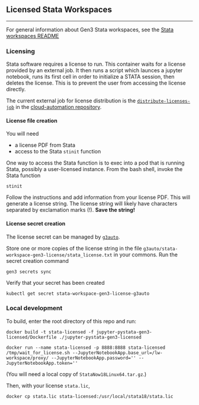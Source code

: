 ## Licensed Stata Workspaces

---

For general information about Gen3 Stata workspaces, see the
[Stata workspaces README](https://github.com/uc-cdis/containers/tree/master/jupyter-pystata-user-licensed)

### Licensing

Stata software requires a license to run.
This container waits for a license provided by an external job.
It then runs a script which launces a jupyter notebook, runs its first cell in order to initialize a STATA session, then deletes the license.
This is to prevent the user from accessing the license directly.

The current external job for license distribution is the
[`distribute-licenses-job`](https://github.com/uc-cdis/cloud-automation/blob/master/kube/services/jobs/distribute-licenses-job.yaml) in the
[cloud-automation repository](https://github.com/uc-cdis/cloud-automation).

#### License file creation

You will need

* a license PDF from Stata
* access to the Stata `stinit` function

One way to access the Stata function is to exec into a pod that is running Stata,
possibly a user-licensed instance. From the bash shell, invoke the Stata function

```
stinit
```

Follow the instructions and add information from your license PDF.
This will generate a license string. The license string will likely have characters
separated by exclamation marks (!). **Save the string!**

#### License secret creation

The license secret can be managed by [`g3auto`](https://github.com/uc-cdis/cloud-automation/blob/9042162/doc/secrets.md).

Store one or more copies of the license string in the file
`g3auto/stata-workspace-gen3-license/stata_license.txt` in your commons.
Run the secret creation command

```
gen3 secrets sync
```

Verify that your secret has been created

```
kubectl get secret stata-workspace-gen3-license-g3auto
```

### Local development

To build, enter the root directory of this repo and run:
```
docker build -t stata-licensed -f jupyter-pystata-gen3-licensed/Dockerfile ./jupyter-pystata-gen3-licensed

docker run --name stata-licensed -p 8888:8888 stata-licensed /tmp/wait_for_license.sh --JupyterNotebookApp.base_url=/lw-workspace/proxy/ --JupyterNotebookApp.password='' --JupyterNotebookApp.token=''
```

(You will need a local copy of `StataNow18Linux64.tar.gz`.)

Then, with your license `stata.lic`,

```
docker cp stata.lic stata-licensed:/usr/local/stata18/stata.lic
```
